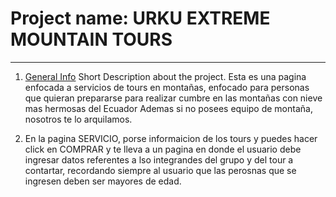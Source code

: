 # Project name: URKU EXTREME MOUNTAIN TOURS
***
1. [General Info](#general-info)
Short Description about the project.
Esta es una pagina enfocada a servicios de tours en montañas, enfocado para personas que quieran prepararse para realizar cumbre en las montañas con nieve mas hermosas del Ecuador
Ademas si no posees equipo de montaña, nosotros te lo arquilamos. 

2. En la pagina SERVICIO, porse informaicion de los tours y puedes hacer click en COMPRAR y te lleva a un pagina en donde el usuario debe ingresar datos referentes a lso integrandes del grupo y del tour a contartar, recordando siempre al usuario que las perosnas que se ingresen deben ser mayores de edad. 